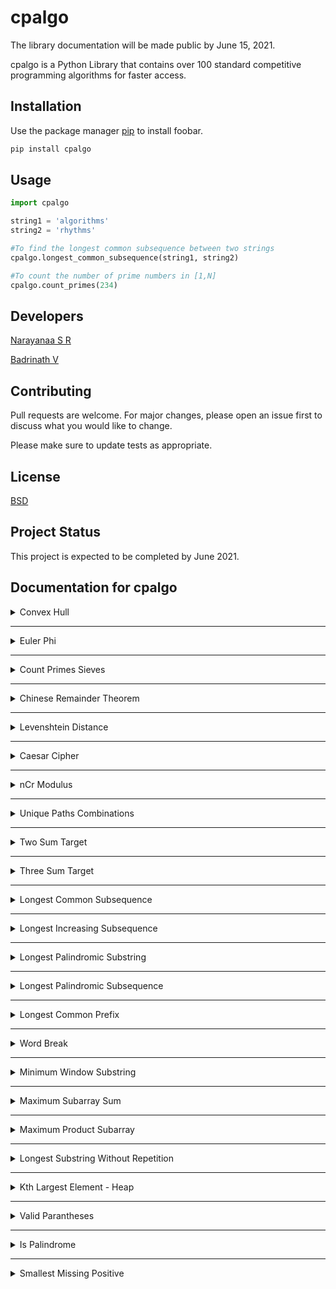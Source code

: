 # cpalgo
The library documentation will be made public by June 15, 2021.

cpalgo is a Python Library that contains over 100 standard competitive programming algorithms for faster access.
## Installation

Use the package manager [pip](https://pip.pypa.io/en/stable/) to install foobar.

```bash
pip install cpalgo
```

## Usage

```python
import cpalgo

string1 = 'algorithms'
string2 = 'rhythms'

#To find the longest common subsequence between two strings
cpalgo.longest_common_subsequence(string1, string2) 

#To count the number of prime numbers in [1,N]
cpalgo.count_primes(234)

```

## Developers
[Narayanaa S R](https://srnarayanaa.me)

[Badrinath V](https://www.linkedin.com/in/badrivenkat/)

## Contributing
Pull requests are welcome. For major changes, please open an issue first to discuss what you would like to change.

Please make sure to update tests as appropriate.

## License
[BSD](https://opensource.org/licenses/BSD-3-Clause)

## Project Status
This project is expected to be completed by June 2021.

## Documentation for cpalgo

<details>
    <summary>Convex Hull</summary>
 
		import cpalgo

 		points=[(x1, y1),(x2, y2)]
    
		cpalgo.convex_hull(points)
  
</details>

___


<details>
    <summary>Euler Phi</summary>
    
		import cpalgo
    
		n = 234

		cpalgo.euler_phi(n)
    
  
</details>

___


<details>
    <summary>Count Primes Sieves</summary>
    
		import cpalgo

		n = 234
    
		cpalgo.count_primes(n)
    
  
</details>

___

<details>
    <summary>Chinese Remainder Theorem</summary>
    
		import cpalgo

		a = 3; p = 29
    
		cpalgo.chinese_remainder_theorem(a, p)
    
  
</details>

___


<details>
    <summary>Levenshtein Distance</summary>
    
		import cpalgo

		s1 = "INTENTION"
		s2 = "EXECUTION"
    
		cpalgo.edit_distance(s1, s2)
    
  
</details>

___


<details>
    <summary>Caesar Cipher</summary>
    
		import cpalgo

		s = "narayanaa"
		key = 7
    
		cpalgo.caesar_cipher(s, key)
    
  
</details>

___

<details>
    <summary>nCr Modulus</summary>
    
		import cpalgo

		n = 71
		r = 27
    
		cpalgo.nCr_mod(n, r)
    
  
</details>

___

<details>
    <summary>Unique Paths Combinations</summary>
    
		import cpalgo

		N = 21
		M = 19
    
		cpalgo.unique_paths(N, M)
    
  
</details>

___

<details>
    <summary>Two Sum Target</summary>
    
		import cpalgo
    
		arr = [1, 2, 3, 4, 9, 14]
		target = 18

		cpalgo.two_sum(arr, target)
    
  
</details>

___

<details>
    <summary>Three Sum Target</summary>
    
		import cpalgo
    
		arr = [1, 2, 3, 4, 9, 14]
		target = 15

		cpalgo.three_sum(arr, target)
    
  
</details>

___

<details>
    <summary>Longest Common Subsequence</summary>
    
		import cpalgo

		s1 = "ALGORITHMS"
		s2 = "RHYTHMS"

		cpalgo.longest_common_subsequence(s1, s2)
    
  
</details>

___

<details>
    <summary>Longest Increasing Subsequence</summary>
    
		import cpalgo

		nums = [1, 5, 4, 8, 2, 19, 30, 12, 92]
    
		cpalgo.longest_common_subsequence(nums)
    
  
</details>

___

<details>
    <summary>Longest Palindromic Substring</summary>
    
		import cpalgo

		string = "MADHAMAMAM"
    
		cpalgo.longest_palindromic_substring(string)
    
  
</details>

___

<details>
    <summary>Longest Palindromic Subsequence</summary>
    
		import cpalgo

		string = "MADHAMAMAM"
    
		cpalgo.longest_common_subsequence(string)
    
  
</details>

___

<details>
    <summary>Longest Common Prefix</summary>
    
		import cpalgo

		string = "MADHAMAMAM""
    
		cpalgo.longest_common_prefix(string)
    
  
</details>

___

<details>
    <summary>Word Break</summary>
    
		import cpalgo

		string = "applepenapple"
		words = ["apple", "pen"]
    
		cpalgo.word_break(string, words)
    
  
</details>

___

<details>
    <summary>Minimum Window Substring</summary>
    
		import cpalgo

		string = "ADOBECODEBANC"
		t = "ABC"
    
		cpalgo.minimum_window_substring(string, t)
    
  
</details>

___

<details>
    <summary>Maximum Subarray Sum</summary>
    
		import cpalgo

		arr = [1, 3, -2, 4, -6, 9, 2, -1, 3]
    
		cpalgo.maximum_subarray(arr)
    
  
</details>

___

<details>
    <summary>Maximum Product Subarray</summary>
    
		import cpalgo

		arr = [1, 3, -2, 4, -6, 9, 2, -1, 3]
    
		cpalgo.maximum_product_subarray(arr)
    
  
</details>

___

<details>
    <summary>Longest Substring Without Repetition</summary>
    
		import cpalgo

		string = "abcabcbb"
    
		cpalgo.longest_substring_without_repetition(string)
    
  
</details>

___

<details>
    <summary>Kth Largest Element - Heap</summary>
    
		import cpalgo

		arr = [1, 3, -2, 4, -6, 9, 2, -1, 3]
		k = 4
    
		cpalgo.kth_largest_element(arr, k)
    
  
</details>

___


<details>
    <summary>Valid Parantheses</summary>
    
		import cpalgo

		string = "{{}{}{{}}{}"
    
		cpalgo.is_valid_parantheses(string)
    
  
</details>

___

<details>
    <summary>Is Palindrome</summary>
    
		import cpalgo
    
		string = "ANSIUISNA"
		cpalgo.is_palindrom(string)
    
  
</details>

___

<details>
    <summary>Smallest Missing Positive</summary>
    
		import cpalgo
    
    	arr = [6, 3, -1, -9, 1]

		cpalgo.first_missing_positive(arr)
  
</details>

